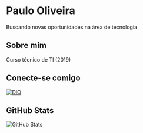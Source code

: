 
# Paulo Oliveira
Buscando novas oportunidades na área de tecnologia
## Sobre mim
Curso técnico de TI (2019)
## Conecte-se comigo
[![DIO](https://img.shields.io/badge/DIO-000?style=for-the-badge)](https://web.dio.me/morredaboh/)
## GitHub Stats
![GitHub Stats](https://github-readme-stats.vercel.app/api?username=morredaboh&theme=transparent&bg_color=000&border_color=30A3DC&show_icons=true&icon_color=30A3DC&title_color=E94D5F&text_color=FFF&hide_title=true)
